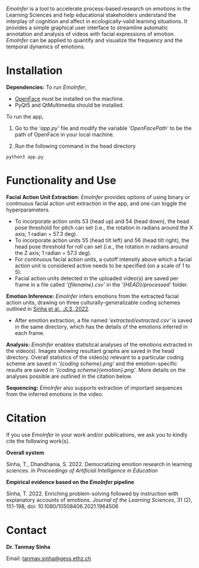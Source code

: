 _EmoInfer_ is a tool to accelerate process-based research on emotions in the Learning Sciences and help educational stakeholders understand the interplay of cognition and affect in ecologically-valid learning situations. It provides a simple graphical user interface to streamline automatic annotation and analysis of videos with facial expressions of emotion. _EmoInfer_ can be applied to quantify and visualize the frequency and the temporal dynamics of emotions.

# Installation

**Dependencies:** To run _EmoInfer_, 
* [OpenFace](https://github.com/TadasBaltrusaitis/OpenFace/wiki#installation) must be installed on the machine.
* PyQt5 and QtMultimedia should be installed.


To run the app,

1. Go to the _'app.py'_ file and modify the variable _'OpenFacePath'_ to be the path of OpenFace in your local machine.

2. Run the following command in the head directory

```python3 app.py```


# Functionality and Use

**Facial Action Unit Extraction:** _EmoInfer_ provides options of using binary or continuous facial action unit extraction in the app, and one can toggle the hyperparameters. 
* To incorporate action units 53 (head up) and 54 (head down), the head pose threshold for pitch can set (i.e., the rotation in radians around the X axis; 1 radian = 57.3 deg). 
* To incorporate action units 55 (head tilt left) and 56 (head tilt right), the head pose threshold for roll can set (i.e., the rotation in radians around the Z axis; 1 radian = 57.3 deg).
* For continuous facial action units, a cutoff intensity above which a facial action unit is considered active needs to be specified (on a scale of 1 to 5). 
* Facial action units detected in the uploaded video(s) are saved per frame in a file called _'{filename}.csv'_ in the _'{HEAD}/processed'_ folder.


**Emotion Inference:** _EmoInfer_ infers emotions from the extracted facial action units, drawing on three culturally-generalizable coding schemes outlined in [Sinha et al., JLS, 2022](https://www.tandfonline.com/doi/full/10.1080/10508406.2021.1964506).
* After emotion extraction, a file named _'extracted/extracted.csv'_ is saved in the same directory, which has the details of the emotions inferred in each frame.


**Analysis:** _EmoInfer_ enables statistical analyses of the emotions extracted in the video(s). Images showing resultant graphs are saved in the head directory. Overall statistics of the video(s) relevant to a particular coding scheme are saved in _'{coding scheme}.png'_ and the emotion-specific results are saved in _'{coding scheme}{emotion}.png'_. More details on the analyses possible are outlined in the citation below.

**Sequencing:** _EmoInfer_ also supports extraction of important sequences from the inferred emotions in the video. 


# Citation

If you use _EmoInfer_ in your work and/or publications, we ask you to kindly cite the following work(s).

**Overall system**

Sinha, T., Dhandhania, S. 2022. Democratizing emotion research in learning sciences. _In Proceedings of Artificial Intelligence in Education_

**Empirical evidence based on the _EmoInfer_ pipeline**

Sinha, T. 2022. Enriching problem-solving followed by instruction with explanatory accounts of emotions. _Journal of the Learning Sciences_, 31 (2), 151-198, doi: 10.1080/10508406.2021.1964506


# Contact

**Dr. Tanmay Sinha**

Email: tanmay.sinha@gess.ethz.ch
